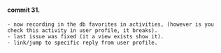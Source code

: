 #### commit 31.
    - now recording in the db favorites in activities, (however is you check this activity in user profile, it breaks).
    - last issue was fixed (it a view exists show it).
    - link/jump to specific reply from user profile.
